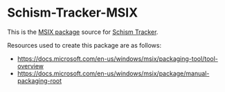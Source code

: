 # Schism-Tracker-MSIX

This is the [MSIX package](https://www.microsoft.com/store/apps/9N6C086Q3ZDG) source for [Schism Tracker](https://github.com/schismtracker/schismtracker).

Resources used to create this package are as follows:

- <https://docs.microsoft.com/en-us/windows/msix/packaging-tool/tool-overview>
- <https://docs.microsoft.com/en-us/windows/msix/package/manual-packaging-root>
